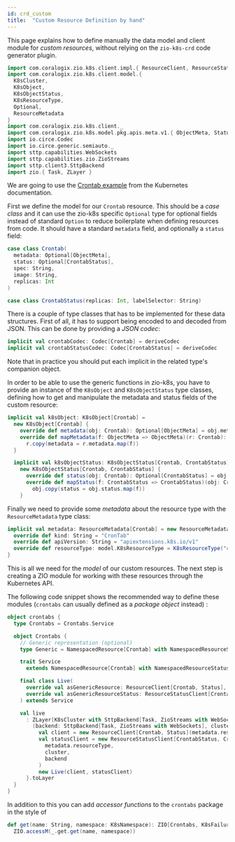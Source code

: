 ```yaml
---
id: crd_custom
title:  "Custom Resource Definition by hand"
---
```


This page explains how to define manually the data model and client module for _custom resources_, without relying 
on the `zio-k8s-crd` code generator plugin.

```scala mdoc:invisible
import com.coralogix.zio.k8s.client.impl.{ ResourceClient, ResourceStatusClient }
import com.coralogix.zio.k8s.client.model.{
  K8sCluster,
  K8sObject,
  K8sObjectStatus,
  K8sResourceType,
  Optional,
  ResourceMetadata
}
import com.coralogix.zio.k8s.client._
import com.coralogix.zio.k8s.model.pkg.apis.meta.v1.{ ObjectMeta, Status }
import io.circe.Codec
import io.circe.generic.semiauto._
import sttp.capabilities.WebSockets
import sttp.capabilities.zio.ZioStreams
import sttp.client3.SttpBackend
import zio.{ Task, ZLayer }
```

We are going to use the [Crontab example](https://kubernetes.io/docs/tasks/extend-kubernetes/custom-resources/custom-resource-definitions/) 
from the Kubernetes documentation.

First we define the model for our `Crontab` resource. This should be a _case class_ and it can use the zio-k8s specific `Optional` type
for optional fields instead of standard `Option` to reduce boilerplate when defining resources from code. It should have a standard
`metadata` field, and optionally a `status` field:

```scala mdoc
case class Crontab(
  metadata: Optional[ObjectMeta],
  status: Optional[CrontabStatus],
  spec: String,
  image: String,
  replicas: Int
)

case class CrontabStatus(replicas: Int, labelSelector: String)
```

There is a couple of type classes that has to be implemented for these data structures. First of all, it has
to support being encoded to and decoded from JSON. This can be done by providing a _JSON codec_:

```scala mdoc
implicit val crontabCodec: Codec[Crontab] = deriveCodec
implicit val crontabStatusCodec: Codec[CrontabStatus] = deriveCodec
```

Note that in practice you should put each implicit in the related type's companion object.

In order to be able to use the generic functions in zio-k8s, you have to provide an instance of 
the `K8sObject` and `K8sObjectStatus` type classes, defining how to get and manipulate the metadata
and status fields of the custom resource:

```scala mdoc
implicit val k8sObject: K8sObject[Crontab] =
  new K8sObject[Crontab] {
    override def metadata(obj: Crontab): Optional[ObjectMeta] = obj.metadata
    override def mapMetadata(f: ObjectMeta => ObjectMeta)(r: Crontab): Crontab =
      r.copy(metadata = r.metadata.map(f))
  }

  implicit val k8sObjectStatus: K8sObjectStatus[Crontab, CrontabStatus] =
    new K8sObjectStatus[Crontab, CrontabStatus] {
      override def status(obj: Crontab): Optional[CrontabStatus] = obj.status
      override def mapStatus(f: CrontabStatus => CrontabStatus)(obj: Crontab): Crontab =
        obj.copy(status = obj.status.map(f))
    }
```

Finally we need to provide some _metadata_ about the resource type with the `ResourceMetadata` type class:

```scala mdoc
implicit val metadata: ResourceMetadata[Crontab] = new ResourceMetadata[Crontab] {
  override def kind: String = "CronTab"
  override def apiVersion: String = "apiextensions.k8s.io/v1"
  override def resourceType: model.K8sResourceType = K8sResourceType("crontabs", "apiextensions.k8s.io", "v1")
}

```

This is all we need for the _model_ of our custom resources. The next step is creating a ZIO module for working
with these resources through the Kubernetes API.

The following code snippet shows the recommended way to define these modules (`crontabs` can usually defined
as a _package object_ instead) :

```scala mdoc
object crontabs {
  type Crontabs = Crontabs.Service

  object Crontabs {
    // Generic representation (optional) 
    type Generic = NamespacedResource[Crontab] with NamespacedResourceStatus[CrontabStatus, Crontab]

    trait Service
      extends NamespacedResource[Crontab] with NamespacedResourceStatus[CrontabStatus, Crontab]

    final class Live(
      override val asGenericResource: ResourceClient[Crontab, Status],
      override val asGenericResourceStatus: ResourceStatusClient[CrontabStatus, Crontab]
    ) extends Service

    val live
      : ZLayer[K8sCluster with SttpBackend[Task, ZioStreams with WebSockets], Nothing, Crontabs] = {
        (backend: SttpBackend[Task, ZioStreams with WebSockets], cluster: K8sCluster) =>
          val client = new ResourceClient[Crontab, Status](metadata.resourceType, cluster, backend)
          val statusClient = new ResourceStatusClient[CrontabStatus, Crontab](
            metadata.resourceType,
            cluster,
            backend
          )
          new Live(client, statusClient)
      }.toLayer
  }
}
```

In addition to this you can add _accessor functions_ to the `crontabs` package in the style of

```scala
def get(name: String, namespace: K8sNamespace): ZIO[Crontabs, K8sFailure, Crontab] =
  ZIO.accessM(_.get.get(name, namespace))
```
